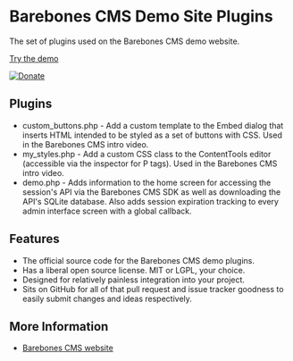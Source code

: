 Barebones CMS Demo Site Plugins
===============================

The set of plugins used on the Barebones CMS demo website.

[Try the demo](http://barebonescms.com/demo/)

[![Donate](https://cubiclesoft.com/res/donate-shield.png)](https://cubiclesoft.com/donate/)

Plugins
-------

* custom_buttons.php - Add a custom template to the Embed dialog that inserts HTML intended to be styled as a set of buttons with CSS.  Used in the Barebones CMS intro video.
* my_styles.php - Add a custom CSS class to the ContentTools editor (accessible via the inspector for P tags).  Used in the Barebones CMS intro video.
* demo.php - Adds information to the home screen for accessing the session's API via the Barebones CMS SDK as well as downloading the API's SQLite database.  Also adds session expiration tracking to every admin interface screen with a global callback.

Features
--------

* The official source code for the Barebones CMS demo plugins.
* Has a liberal open source license.  MIT or LGPL, your choice.
* Designed for relatively painless integration into your project.
* Sits on GitHub for all of that pull request and issue tracker goodness to easily submit changes and ideas respectively.

More Information
----------------

* [Barebones CMS website](http://barebonescms.com/)
